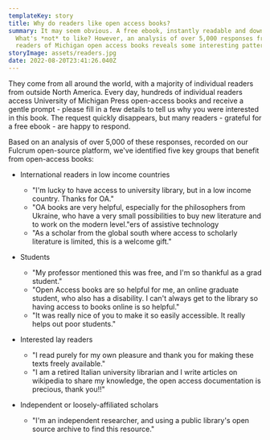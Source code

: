 ```yaml
---
templateKey: story
title: Why do readers like open access books?
summary: It may seem obvious. A free ebook, instantly readable and downloadable.
  What's *not* to like? However, an analysis of over 5,000 responses from
  readers of Michigan open access books reveals some interesting patterns.
storyImage: assets/readers.jpg
date: 2022-08-20T23:41:26.040Z
---
```

They come from all around the world, with a majority of individual readers from outside North America. Every day, hundreds of individual readers access University of Michigan Press open-access books and receive a gentle prompt - please fill in a few details to tell us why you were interested in this book. The request quickly disappears, but many readers - grateful for a free ebook - are happy to respond.

Based on an analysis of over 5,000 of these responses, recorded on our Fulcrum open-source platform, we've identified five key groups that benefit from open-access books:

* International readers in low income countries

  * "I'm lucky to have access to university library, but in a low income country. Thanks for OA."
  * "OA books are very helpful, especially for the philosophers from Ukraine, who have a very small possibilities to buy new literature and to work on the modern level."ers of assistive technology
  * "As a scholar from the global south where access to scholarly literature is limited, this is a welcome gift."
* Students

  * "My professor mentioned this was free, and I'm so thankful as a grad student."
  * "Open Access books are so helpful for me, an online graduate student, who also has a disability. I can't always get to the library so having access to books online is so helpful."
  * "It was really nice of you to make it so easily accessible. It really helps out poor students."
* Interested lay readers

  * "I read purely for my own pleasure and thank you for making these texts freely available."
  * "I am a retired Italian university librarian and I write articles on wikipedia to share my knowledge, the open access documentation is precious, thank you!!"
* Independent or loosely-affiliated scholars

  * "I'm an independent researcher, and using a public library's open source archive to find this resource."